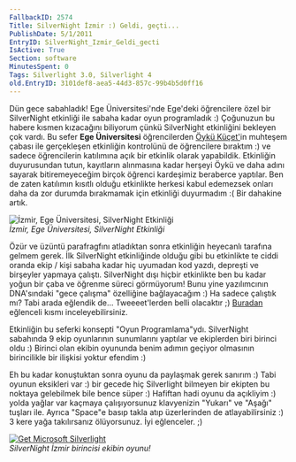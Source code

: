 ```yaml
---
FallbackID: 2574
Title: SilverNight İzmir :) Geldi, geçti...
PublishDate: 5/1/2011
EntryID: SilverNight_Izmir_Geldi_gecti
IsActive: True
Section: software
MinutesSpent: 0
Tags: Silverlight 3.0, Silverlight 4
old.EntryID: 3101def8-aea5-44d3-857c-99b4b5d0ff16
---
```

Dün gece sabahladık! Ege Üniversitesi'nde Ege'deki öğrencilere özel bir
SilverNight etkinliği ile sabaha kadar oyun programladık :) Çoğunuzun bu
habere kısmen kızacağını biliyorum çünkü SilverNight etkinliğini
bekleyen çok vardı. Bu sefer **Ege Üniversitesi** öğrencilerden [Öykü
Küçet'](http://oykukucet.blogspot.com/)in muhteşem çabası ile
gerçekleşen etkinliğin kontrolünü de öğrencilere bıraktım :) ve sadece
öğrencilerin katılımına açık bir etkinlik olarak yapabildik. Etkinliğin
duyurusundan tutun, kayıtların alınmasına kadar herşeyi Öykü ve daha
adını sayarak bitiremeyeceğim birçok öğrenci kardeşimiz beraberce
yaptılar. Ben de zaten katılımın kısıtlı olduğu etkinlikte herkesi kabul
edemezsek onları daha da zor durumda bırakmamak için etkinliği
duyurmadım :( Bir dahakine artık.

![İzmir, Ege Üniversitesi, SilverNight
Etkinliği](http://cdn.daron.yondem.com/assets/2574/30042011_1.jpg)\
*İzmir, Ege Üniversitesi, SilverNight Etkinliği*

Özür ve üzüntü parafragfını atladıktan sonra etkinliğin heyecanlı
tarafına gelmem gerek. İlk SilverNight etkinliğinde olduğu gibi bu
etkinlikte te ciddi oranda ekip / kişi sabaha kadar hiç uyumadan kod
yazdı, depreşti ve birşeyler yapmaya çalıştı. SilverNight dışı hiçbir
etkinlikte ben bu kadar yoğun bir çaba ve öğrenme süreci görmüyorum!
Bunu yine yazılımcının DNA'sındaki "gece çalışma" özelliğine
bağlayacağım :) Ha sadece çalıştık mı? Tabi arada eğlendik de...
Tweeeet'lerden belli olacaktır ;)
[Buradan](http://twitter.com/#!/search?q=%23Silvernight) eğlenceli kısmı
inceleyebilirsiniz.

Etkinliğin bu seferki konsepti "Oyun Programlama"ydı. SilverNight
sabahında 9 ekip oyunlarının sunumlarını yaptılar ve ekiplerden biri
birinci oldu :) Birinci olan ekibin oyununda benim adımın geçiyor
olmasının birincilikle bir ilişkisi yoktur efendim :)

Eh bu kadar konuştuktan sonra oyunu da paylaşmak gerek sanırım :) Tabi
oyunun eksikleri var :) bir gecede hiç Silverlight bilmeyen bir ekipten
bu noktaya gelebilmek bile bence süper :) Hafiftan hadi oyunu da
açıkliyim :) yolda yağlar var kaçmaya çalışıyorsunuz klavyenizin
"Yukarı" ve "Aşağı" tuşları ile. Ayrıca "Space"e basıp takla atıp
üzerlerinden de atlayabilirsiniz :) 3 kere yağa takılırsanız
ölüyorsunuz. İyi eğlenceler. ;)

[![Get Microsoft
Silverlight](http://go.microsoft.com/fwlink/?LinkId=161376)](http://daron.yondem.com/tr/ct.ashx?id=024c6816-2639-4db7-8cdd-1ea688e6925d&url=http%3a%2f%2fgo.microsoft.com%2ffwlink%2f%3fLinkID%3d149156%26v%3d4.0.50401.0)\
*SilverNight İzmir birincisi ekibin oyunu!*


